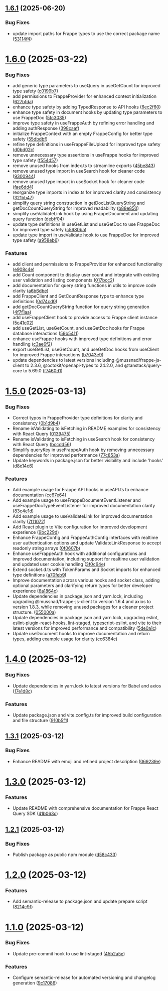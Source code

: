 ## [1.6.1](https://github.com/dhiashalabi/frappe-react-query/compare/v1.6.0...v1.6.1) (2025-06-20)

### Bug Fixes

- update import paths for Frappe types to use the correct package name ([53114f4](https://github.com/dhiashalabi/frappe-react-query/commit/53114f4e759013776ed78dab6c7b2dc58ced3fc9))

# [1.6.0](https://github.com/mussnad/frappe-react-query/compare/v1.5.0...v1.6.0) (2025-03-22)

### Bug Fixes

- add generic type parameters to useQuery in useGetCount for improved type safety ([c0199b7](https://github.com/mussnad/frappe-react-query/commit/c0199b7eeef177e44330f6097846010a04db3491))
- add permissions to FrappeProvider for enhanced context initialization ([627bfda](https://github.com/mussnad/frappe-react-query/commit/627bfdac253ed011a3f898bd15f16c4a0d9178d3))
- enhance type safety by adding TypedResponse to API hooks ([6ec2f60](https://github.com/mussnad/frappe-react-query/commit/6ec2f6017ed975607fa1e65e40cde979cf717877))
- enhance type safety in document hooks by updating type parameters to use FrappeDoc ([5fc3035](https://github.com/mussnad/frappe-react-query/commit/5fc303592cb95b9d4377ac20ae8d1ed187d06bc5))
- improve type safety in useFrappeAuth by refining error handling and adding authResponse ([398caaf](https://github.com/mussnad/frappe-react-query/commit/398caafc925096cd08a00c47b92bca2e4aca6673))
- initialize FrappeContext with an empty FrappeConfig for better type safety ([55dbdbf](https://github.com/mussnad/frappe-react-query/commit/55dbdbf6b6b456022b6b1238904b60c3f641ff20))
- refine type definitions in useFrappeFileUpload for improved type safety ([d0bd02c](https://github.com/mussnad/frappe-react-query/commit/d0bd02c1df56bab6972560ee1880d1be9bb671ff))
- remove unnecessary type assertions in useFrappe hooks for improved type safety ([f554d57](https://github.com/mussnad/frappe-react-query/commit/f554d57598b0b73e206710e749e27e3064e13321))
- remove unused hooks from index.ts to streamline exports ([45be843](https://github.com/mussnad/frappe-react-query/commit/45be843a89af8ebfb5f82a0e3d272ec00c891ee8))
- remove unused type import in useSearch hook for cleaner code ([9300944](https://github.com/mussnad/frappe-react-query/commit/9300944b6d383af2cdf188d35c032ac37c5fdeca))
- remove unused type import in useSocket hook for cleaner code ([fae6dd4](https://github.com/mussnad/frappe-react-query/commit/fae6dd4faf089d5f5f9293f6a82b3f349abe51df))
- reorganize type imports in index.ts for improved clarity and consistency ([321bb47](https://github.com/mussnad/frappe-react-query/commit/321bb4710c6c739b2c25db2b8d674c186f22e900))
- simplify query string construction in getDocListQueryString and getDocCountQueryString for improved readability ([b88e850](https://github.com/mussnad/frappe-react-query/commit/b88e850e5ebe484657d284c940aab9df24d21b74))
- simplify useValidateLink hook by using FrappeDocument and updating query function ([debff04](https://github.com/mussnad/frappe-react-query/commit/debff04f8619d295ad1fca6dc61784f037cfc518))
- update type definitions in useGetList and useGetDoc to use FrappeDoc for improved type safety ([c5680ba](https://github.com/mussnad/frappe-react-query/commit/c5680ba33e33b20fec8c2a111ebde32456c8da4a))
- update type import in useValidate hook to use FrappeDoc for improved type safety ([a958eb6](https://github.com/mussnad/frappe-react-query/commit/a958eb67ab93bd3e58f328cbe3cb0d6ebb397039))

### Features

- add client and permissions to FrappeProvider for enhanced functionality ([e908c4e](https://github.com/mussnad/frappe-react-query/commit/e908c4ed87982fab21bbead7d09a69a43507b2c1))
- add Count component to display user count and integrate with existing user validation and listing components ([017bcc2](https://github.com/mussnad/frappe-react-query/commit/017bcc21c9994ac86c688d1a6141cef0e1c82f01))
- add documentation for query string functions in utils to improve code clarity ([a6b6dbe](https://github.com/mussnad/frappe-react-query/commit/a6b6dbec7258f6442e0b31b46badb7fa5b3f6c22))
- add FrappeClient and GetCountResponse type to enhance type definitions ([0d74cd0](https://github.com/mussnad/frappe-react-query/commit/0d74cd07cb6d23772b1cb79364a28b8245022419))
- add getDocCountQueryString function for query string generation ([4f7f1aa](https://github.com/mussnad/frappe-react-query/commit/4f7f1aa88f964679aeb420aa96c7ef8bb6825d61))
- add useFrappeClient hook to provide access to Frappe client instance ([5c41c02](https://github.com/mussnad/frappe-react-query/commit/5c41c0259a9c518fb9c4ed754558ff5e823b25d9))
- add useGetList, useGetCount, and useGetDoc hooks for Frappe database interactions ([59b5411](https://github.com/mussnad/frappe-react-query/commit/59b5411df57d76cbc4a9076a9a3593c7cacb67b4))
- enhance useFrappe hooks with improved type definitions and error handling ([c3ae6f2](https://github.com/mussnad/frappe-react-query/commit/c3ae6f23b0d4c9d8ebc42c6a1e869b4e0a619c7c))
- export useGetList, useGetCount, and useGetDoc hooks from useClient for improved Frappe interactions ([b7043e9](https://github.com/mussnad/frappe-react-query/commit/b7043e9a26f47ec211bf2e7ae7c0c960350297c4))
- update dependencies to latest versions including @mussnad/frappe-js-client to 2.3.6, @octokit/openapi-types to 24.2.0, and @tanstack/query-core to 5.69.0 ([f7460d1](https://github.com/mussnad/frappe-react-query/commit/f7460d10504aed78ca01620e9c6e5fb9ec43af2b))

# [1.5.0](https://github.com/mussnad/frappe-react-query/compare/v1.4.0...v1.5.0) (2025-03-13)

### Bug Fixes

- Correct typos in FrappeProvider type definitions for clarity and consistency ([0b1d9b4](https://github.com/mussnad/frappe-react-query/commit/0b1d9b4619c07cdab268a097987d7d437f020cbd))
- Rename isValidating to isFetching in README examples for consistency with React Query ([0139475](https://github.com/mussnad/frappe-react-query/commit/0139475a7c81bbd260743cdb4856afdd9a09d35d))
- Rename isValidating to isFetching in useSearch hook for consistency with React Query ([bccdd56](https://github.com/mussnad/frappe-react-query/commit/bccdd56861e14792db1b46dc116b55565c3158ff))
- Simplify queryKey in useFrappeAuth hook by removing unnecessary dependencies for improved performance ([77c853a](https://github.com/mussnad/frappe-react-query/commit/77c853a73602d4086113c8eeca64e1d99acee319))
- Update keywords in package.json for better visibility and include 'hooks' ([d8e14c6](https://github.com/mussnad/frappe-react-query/commit/d8e14c65234d24d5723beb5295c8bb9284ccee25))

### Features

- Add example usage for Frappe API hooks in useAPI.ts to enhance documentation ([cc67e64](https://github.com/mussnad/frappe-react-query/commit/cc67e645534a663f41d406808731870e2a3c41f6))
- Add example usage to useFrappeDocumentEventListener and useFrappeDocTypeEventListener for improved documentation clarity ([83c4e1d](https://github.com/mussnad/frappe-react-query/commit/83c4e1d1e77115c578b4a0bc6fcd77bc091aa523))
- Add example usage to useValidateLink for improved documentation clarity ([7f11072](https://github.com/mussnad/frappe-react-query/commit/7f11072e1d68df654833ffee9b212b8d4d582745))
- Add React plugin to Vite configuration for improved development experience ([9bc229d](https://github.com/mussnad/frappe-react-query/commit/9bc229d7c0132d7789c1b0628bddb33828c0cfed))
- Enhance FrappeConfig and FrappeAuthConfig interfaces with realtime user authentication options and update ValidateLinkResponse to accept readonly string arrays ([0f0607b](https://github.com/mussnad/frappe-react-query/commit/0f0607b61f93f48e52b9633127f741e59058638a))
- Enhance useFrappeAuth hook with additional configurations and improved documentation, including support for realtime user validation and updated user cookie handling ([3f0c64e](https://github.com/mussnad/frappe-react-query/commit/3f0c64e898f21df76a1f0d886ab4d63bf98b89a2))
- Extend socket.d.ts with TokenParams and Socket imports for enhanced type definitions ([a70feb9](https://github.com/mussnad/frappe-react-query/commit/a70feb95d0d216aeaae5d9c76f03e8137ae93b52))
- Improve documentation across various hooks and socket class, adding optional parameters and clarifying return types for better developer experience ([6a1864c](https://github.com/mussnad/frappe-react-query/commit/6a1864cee90dc480934b2e78574e976c4956ea8e))
- Update dependencies in package.json and yarn.lock, including upgrading @mussnad/frappe-js-client to version 1.6.4 and axios to version 1.8.3, while removing unused packages for a cleaner project structure. ([055000a](https://github.com/mussnad/frappe-react-query/commit/055000a05efbcdc3d963e122a66c1d74fdae5809))
- Update dependencies in package.json and yarn.lock, upgrading eslint, eslint-plugin-react-hooks, lint-staged, typescript-eslint, and vite to their latest versions for improved performance and compatibility ([5de0a1c](https://github.com/mussnad/frappe-react-query/commit/5de0a1c66b337f9972882ca44883f3b7fd3a31d5))
- Update useDocument hooks to improve documentation and return types, adding example usage for clarity ([cc6384c](https://github.com/mussnad/frappe-react-query/commit/cc6384cf622a4a64f60345039827b95b35781ef5))

# [1.4.0](https://github.com/mussnad/frappe-react-query/compare/v1.3.1...v1.4.0) (2025-03-12)

### Bug Fixes

- Update dependencies in yarn.lock to latest versions for Babel and axios ([17e1d8c](https://github.com/mussnad/frappe-react-query/commit/17e1d8c651acb19566e10ea6d54ab5a8f348084f))

### Features

- Update package.json and vite.config.ts for improved build configuration and file structure ([910b5f1](https://github.com/mussnad/frappe-react-query/commit/910b5f1724c362ada0bdafb968c9c31f4e9490f8))

## [1.3.1](https://github.com/mussnad/frappe-react-query/compare/v1.3.0...v1.3.1) (2025-03-12)

### Bug Fixes

- Enhance README with emoji and refined project description ([069239e](https://github.com/mussnad/frappe-react-query/commit/069239e0b2beb51886749668396bf5597b152a79))

# [1.3.0](https://github.com/mussnad/frappe-react-query/compare/v1.2.1...v1.3.0) (2025-03-12)

### Features

- Update README with comprehensive documentation for Frappe React Query SDK ([41b063c](https://github.com/mussnad/frappe-react-query/commit/41b063cd8e792e81e15689370cccb0c753d68446))

## [1.2.1](https://github.com/mussnad/frappe-react-query/compare/v1.2.0...v1.2.1) (2025-03-12)

### Bug Fixes

- Publish package as public npm module ([d58c433](https://github.com/mussnad/frappe-react-query/commit/d58c433385b44390541725b14792ccea68185959))

# [1.2.0](https://github.com/mussnad/frappe-react-query/compare/v1.1.0...v1.2.0) (2025-03-12)

### Features

- Add semantic-release to package.json and update prepare script ([8214c9f](https://github.com/mussnad/frappe-react-query/commit/8214c9fab12f33d099211a8001977e984d7ac72f))

# [1.1.0](https://github.com/mussnad/frappe-react-query/compare/v1.0.2...v1.1.0) (2025-03-12)

### Bug Fixes

- Update pre-commit hook to use lint-staged ([45b2a5e](https://github.com/mussnad/frappe-react-query/commit/45b2a5e8ef0b7511422620a95d743a03df40fe8c))

### Features

- Configure semantic-release for automated versioning and changelog generation ([9c17086](https://github.com/mussnad/frappe-react-query/commit/9c170865f64046b2d9498b06a6bab7137246b376))
